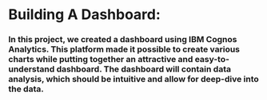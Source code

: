 # Building A Dashboard:
### In this project, we created a dashboard using IBM Cognos Analytics. This platform made it possible to create various charts while putting together an attractive and easy-to-understand dashboard. The dashboard will contain data analysis, which should be intuitive and allow for deep-dive into the data.

